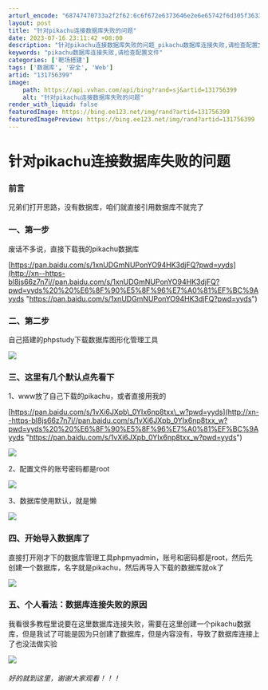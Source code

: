 ```yaml
---
arturl_encode: "68747470733a2f2f62:6c6f672e6373646e2e6e65742f6d305f36333030313831332f:61727469636c652f64657461696c732f313331373536333939"
layout: post
title: "针对pikachu连接数据库失败的问题"
date: 2023-07-16 23:11:42 +08:00
description: "针对pikachu连接数据库失败的问题_pikachu数据库连接失败,请检查配置文件"
keywords: "pikachu数据库连接失败,请检查配置文件"
categories: ['靶场搭建']
tags: ['数据库', '安全', 'Web']
artid: "131756399"
image:
    path: https://api.vvhan.com/api/bing?rand=sj&artid=131756399
    alt: "针对pikachu连接数据库失败的问题"
render_with_liquid: false
featuredImage: https://bing.ee123.net/img/rand?artid=131756399
featuredImagePreview: https://bing.ee123.net/img/rand?artid=131756399
---
```


# 针对pikachu连接数据库失败的问题

### 前言

兄弟们打开思路，没有数据库，咱们就直接引用数据库不就完了

### 一、第一步

废话不多说，直接下载我的pikachu数据库

[​​​​​​https://pan.baidu.com/s/1xnUDGmNUPonYO94HK3djFQ?pwd=yyds](http://xn--https-bl8js66z7n7i//pan.baidu.com/s/1xnUDGmNUPonYO94HK3djFQ?pwd=yyds%20%20%E6%8F%90%E5%8F%96%E7%A0%81%EF%BC%9Ayyds "​​​​​​https://pan.baidu.com/s/1xnUDGmNUPonYO94HK3djFQ?pwd=yyds")

### 二、第二步

自己搭建的phpstudy下载数据库图形化管理工具

![](https://i-blog.csdnimg.cn/blog_migrate/e78313157438e600ccdf1b735d3a0143.png)

### 三、这里有几个默认点先看下

1、www放了自己下载的pikachu，或者直接用我的

[https://pan.baidu.com/s/1vXi6JXpb\_0YIx6np8txx\_w?pwd=yyds](http://xn--https-bl8js66z7n7i//pan.baidu.com/s/1vXi6JXpb_0YIx6np8txx_w?pwd=yyds%20%20%E6%8F%90%E5%8F%96%E7%A0%81%EF%BC%9Ayyds "https://pan.baidu.com/s/1vXi6JXpb_0YIx6np8txx_w?pwd=yyds")

![](https://i-blog.csdnimg.cn/blog_migrate/7b6e8c9126e3cddb8ed9e4318f4d80c4.png)

2、配置文件的账号密码都是root

![](https://i-blog.csdnimg.cn/blog_migrate/5c4c1e7c03ba54451d1e104f90d6312f.png)

3、数据库使用默认，就是懒

![](https://i-blog.csdnimg.cn/blog_migrate/db5c5171dccc2f25df290f98a48eb9ab.png)

### 四、开始导入数据库了

直接打开刚才下的数据库管理工具phpmyadmin，账号和密码都是root，然后先创建一个数据库，名字就是pikachu，然后再导入下载的数据库就ok了

![](https://i-blog.csdnimg.cn/blog_migrate/1aa47b60b5cbc3044e559c7c58798e89.png)

### 五、个人看法：数据库连接失败的原因

我看很多教程里说要在这里数据库连接失败，需要在这里创建一个pikachu数据库，但是我试了可能是因为只创建了数据库，但是内容没有，导致了数据库连接上了也没法做实验

![](https://i-blog.csdnimg.cn/blog_migrate/6489ab7dce2ca10aef6b40a3eb000bc5.png)

###### 好的就到这里，谢谢大家观看！！！